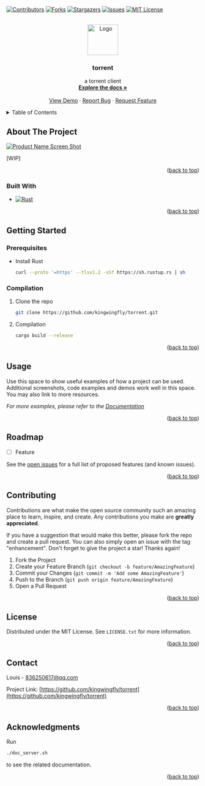 <a name="readme-top"></a>



<!-- PROJECT SHIELDS -->
[![Contributors][contributors-shield]][contributors-url]
[![Forks][forks-shield]][forks-url]
[![Stargazers][stars-shield]][stars-url]
[![Issues][issues-shield]][issues-url]
[![MIT License][license-shield]][license-url]


<!-- PROJECT LOGO -->
<br />
<div align="center">
  <a href="https://github.com/kingwingfly/torrent">
    <img src="images/logo.png" alt="Logo" width="80" height="80">
  </a>

<h3 align="center">torrent</h3>

  <p align="center">
    a torrent client
    <br />
    <a href="https://github.com/kingwingfly/torrent"><strong>Explore the docs »</strong></a>
    <br />
    <br />
    <a href="https://github.com/kingwingfly/torrent">View Demo</a>
    ·
    <a href="https://github.com/kingwingfly/torrent/issues/new?labels=bug&template=bug-report---.md">Report Bug</a>
    ·
    <a href="https://github.com/kingwingfly/torrent/issues/new?labels=enhancement&template=feature-request---.md">Request Feature</a>
  </p>
</div>



<!-- TABLE OF CONTENTS -->
<details>
  <summary>Table of Contents</summary>
  <ol>
    <li>
      <a href="#about-the-project">About The Project</a>
      <ul>
        <li><a href="#built-with">Built With</a></li>
      </ul>
    </li>
    <li>
      <a href="#getting-started">Getting Started</a>
      <ul>
        <li><a href="#prerequisites">Prerequisites</a></li>
        <li><a href="#installation">Installation</a></li>
      </ul>
    </li>
    <li><a href="#usage">Usage</a></li>
    <li><a href="#roadmap">Roadmap</a></li>
    <li><a href="#contributing">Contributing</a></li>
    <li><a href="#license">License</a></li>
    <li><a href="#contact">Contact</a></li>
    <li><a href="#acknowledgments">Acknowledgments</a></li>
  </ol>
</details>



<!-- ABOUT THE PROJECT -->
## About The Project

[![Product Name Screen Shot][product-screenshot]](https://github.com/kingwingfly/torrent)

[WIP]

<p align="right">(<a href="#readme-top">back to top</a>)</p>



### Built With

* [![Rust][Rust]][Rust-url]

<p align="right">(<a href="#readme-top">back to top</a>)</p>



<!-- GETTING STARTED -->
## Getting Started

### Prerequisites

* Install Rust
  ```sh
  curl --proto '=https' --tlsv1.2 -sSf https://sh.rustup.rs | sh
  ```

### Compilation

1. Clone the repo
   ```sh
   git clone https://github.com/kingwingfly/torrent.git
   ```
2. Compilation
   ```sh
   cargo build --release
   ```

<p align="right">(<a href="#readme-top">back to top</a>)</p>



<!-- USAGE EXAMPLES -->
## Usage

Use this space to show useful examples of how a project can be used. Additional screenshots, code examples and demos work well in this space. You may also link to more resources.

_For more examples, please refer to the [Documentation](https://github.com/kingwingfly/torrent)_

<p align="right">(<a href="#readme-top">back to top</a>)</p>



<!-- ROADMAP -->
## Roadmap

- [ ] Feature

See the [open issues](https://github.com/kingwingfly/torrent/issues) for a full list of proposed features (and known issues).

<p align="right">(<a href="#readme-top">back to top</a>)</p>



<!-- CONTRIBUTING -->
## Contributing

Contributions are what make the open source community such an amazing place to learn, inspire, and create. Any contributions you make are **greatly appreciated**.

If you have a suggestion that would make this better, please fork the repo and create a pull request. You can also simply open an issue with the tag "enhancement".
Don't forget to give the project a star! Thanks again!

1. Fork the Project
2. Create your Feature Branch (`git checkout -b feature/AmazingFeature`)
3. Commit your Changes (`git commit -m 'Add some AmazingFeature'`)
4. Push to the Branch (`git push origin feature/AmazingFeature`)
5. Open a Pull Request

<p align="right">(<a href="#readme-top">back to top</a>)</p>



<!-- LICENSE -->
## License

Distributed under the MIT License. See `LICENSE.txt` for more information.

<p align="right">(<a href="#readme-top">back to top</a>)</p>



<!-- CONTACT -->
## Contact

Louis - 836250617@qq.com

Project Link: [https://github.com/kingwingfly/torrent](https://github.com/kingwingfly/torrent)

<p align="right">(<a href="#readme-top">back to top</a>)</p>



<!-- ACKNOWLEDGMENTS -->
## Acknowledgments

Run
```sh
./doc_server.sh
```
to see the related documentation.

<p align="right">(<a href="#readme-top">back to top</a>)</p>



<!-- MARKDOWN LINKS & IMAGES -->
<!-- https://www.markdownguide.org/basic-syntax/#reference-style-links -->
[contributors-shield]: https://img.shields.io/github/contributors/kingwingfly/torrent.svg?style=for-the-badge
[contributors-url]: https://github.com/kingwingfly/torrent/graphs/contributors
[forks-shield]: https://img.shields.io/github/forks/kingwingfly/torrent.svg?style=for-the-badge
[forks-url]: https://github.com/kingwingfly/torrent/network/members
[stars-shield]: https://img.shields.io/github/stars/kingwingfly/torrent.svg?style=for-the-badge
[stars-url]: https://github.com/kingwingfly/torrent/stargazers
[issues-shield]: https://img.shields.io/github/issues/kingwingfly/torrent.svg?style=for-the-badge
[issues-url]: https://github.com/kingwingfly/torrent/issues
[license-shield]: https://img.shields.io/github/license/kingwingfly/torrent.svg?style=for-the-badge
[license-url]: https://github.com/kingwingfly/torrent/blob/master/LICENSE.txt
[product-screenshot]: images/screenshot.png
[Rust]: https://img.shields.io/badge/Rust-000000?style=for-the-badge&logo=Rust&logoColor=orange
[Rust-url]: https://www.rust-lang.org
